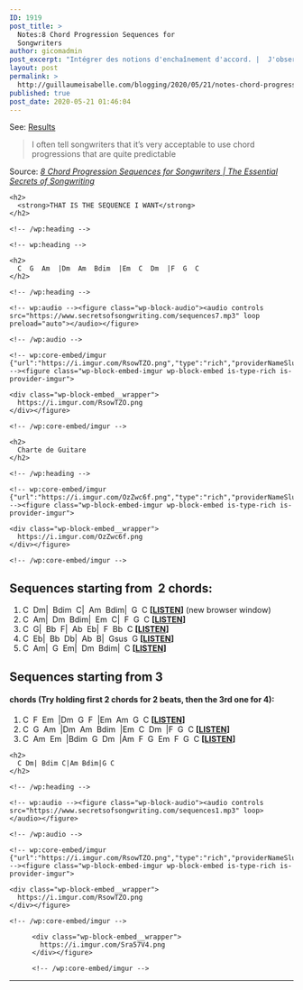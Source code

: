 ```yaml
---
ID: 1919
post_title: >
  Notes:8 Chord Progression Sequences for
  Songwriters
author: gicomadmin
post_excerpt: "Intégrer des notions d'enchaînement d'accord. |  J'observe que mes enchaînements d'accord ne résoudent pas où je le désir "
layout: post
permalink: >
  http://guillaumeisabelle.com/blogging/2020/05/21/notes-chord-progression-sequences-ref2005210132/
published: true
post_date: 2020-05-21 01:46:04
---
```

<!-- wp:paragraph -->

See: <a href="#results" class="aioseop-link">Results</a>

<!-- /wp:paragraph -->

> I often tell songwriters that it’s very acceptable to use chord progressions that are quite predictable

Source: *[8 Chord Progression Sequences for Songwriters | The Essential Secrets of Songwriting][1]*

<!-- wp:more -->

<!--more-->

<!-- /wp:more -->

<!-- wp:group -->

<div class="wp-block-group" id="results">
  <div class="wp-block-group__inner-container">
    <!-- wp:heading -->
    
    <h2>
      <strong>THAT IS THE SEQUENCE I WANT</strong>
    </h2>
    
    <!-- /wp:heading -->
    
    <!-- wp:heading -->
    
    <h2>
      C  G  Am  |Dm  Am  Bdim  |Em  C  Dm  |F  G  C
    </h2>
    
    <!-- /wp:heading -->
    
    <!-- wp:audio --><figure class="wp-block-audio"><audio controls src="https://www.secretsofsongwriting.com/sequences7.mp3" loop preload="auto"></audio></figure> 
    
    <!-- /wp:audio -->
    
    <!-- wp:core-embed/imgur {"url":"https://i.imgur.com/RsowTZO.png","type":"rich","providerNameSlug":"imgur","className":""} --><figure class="wp-block-embed-imgur wp-block-embed is-type-rich is-provider-imgur">
    
    <div class="wp-block-embed__wrapper">
      https://i.imgur.com/RsowTZO.png
    </div></figure> 
    
    <!-- /wp:core-embed/imgur -->
  </div>
</div>

<!-- /wp:group -->

<!-- wp:group -->

<div class="wp-block-group">
  <div class="wp-block-group__inner-container">
    <!-- wp:heading -->
    
    <h2>
      Charte de Guitare
    </h2>
    
    <!-- /wp:heading -->
    
    <!-- wp:core-embed/imgur {"url":"https://i.imgur.com/OzZwc6f.png","type":"rich","providerNameSlug":"imgur","className":""} --><figure class="wp-block-embed-imgur wp-block-embed is-type-rich is-provider-imgur">
    
    <div class="wp-block-embed__wrapper">
      https://i.imgur.com/OzZwc6f.png
    </div></figure> 
    
    <!-- /wp:core-embed/imgur -->
  </div>
</div>

<!-- /wp:group -->

<!-- wp:heading -->

## Sequences starting from  2 chords:

<!-- /wp:heading -->

<!-- wp:list {"ordered":true} -->

1.  C  Dm|  Bdim  C|  Am  Bdim|  G  C **[<a href="https://www.secretsofsongwriting.com/sequences1.mp3" target="_blank" rel="noreferrer noopener">LISTEN</a>]** (new browser window)
2.  C  Am|  Dm  Bdim|  Em  C|  F  G  C **[<a href="https://www.secretsofsongwriting.com/sequences2.mp3" target="_blank" rel="noreferrer noopener">LISTEN</a>]**
3.  C  G|  Bb  F|  Ab  Eb|  F  Bb  C **[<a href="https://www.secretsofsongwriting.com/sequences3.mp3" target="_blank" rel="noreferrer noopener">LISTEN</a>]**
4.  C  Eb|  Bb  Db|  Ab  B|  Gsus  G **[<a href="https://www.secretsofsongwriting.com/sequences4.mp3" target="_blank" rel="noreferrer noopener">LISTEN</a>]**
5.  C  Am|  G  Em|  Dm  Bdim|  C **[<a href="https://www.secretsofsongwriting.com/sequences5.mp3" target="_blank" rel="noreferrer noopener">LISTEN</a>]**

<!-- /wp:list -->

<!-- wp:heading -->

## Sequences starting from 3 

<!-- /wp:heading -->

<!-- wp:heading {"level":4} -->

#### chords (Try holding first 2 chords for 2 beats, then the 3rd one for 4):

<!-- /wp:heading -->

<!-- wp:list {"ordered":true} -->

1.  C  F  Em  |Dm  G  F  |Em  Am  G  C **[<a href="https://www.secretsofsongwriting.com/sequences6.mp3" target="_blank" rel="noreferrer noopener">LISTEN</a>]**
2.  C  G  Am  |Dm  Am  Bdim  |Em  C  Dm  |F  G  C **[<a href="https://www.secretsofsongwriting.com/sequences7.mp3" target="_blank" rel="noreferrer noopener">LISTEN</a>]**
3.  C  Am  Em  |Bdim  G  Dm  |Am  F  G  Em  F  G  C **[<a href="https://www.secretsofsongwriting.com/sequences8.mp3" target="_blank" rel="noreferrer noopener">LISTEN</a>]**

<!-- /wp:list -->

<!-- wp:group -->

<div class="wp-block-group">
  <div class="wp-block-group__inner-container">
    <!-- wp:heading -->
    
    <h2>
      C Dm| Bdim C|Am Bdim|G C
    </h2>
    
    <!-- /wp:heading -->
    
    <!-- wp:audio --><figure class="wp-block-audio"><audio controls src="https://www.secretsofsongwriting.com/sequences1.mp3" loop></audio></figure> 
    
    <!-- /wp:audio -->
    
    <!-- wp:core-embed/imgur {"url":"https://i.imgur.com/RsowTZO.png","type":"rich","providerNameSlug":"imgur","className":""} --><figure class="wp-block-embed-imgur wp-block-embed is-type-rich is-provider-imgur">
    
    <div class="wp-block-embed__wrapper">
      https://i.imgur.com/RsowTZO.png
    </div></figure> 
    
    <!-- /wp:core-embed/imgur -->
  </div>
</div>

<!-- /wp:group -->

<!-- wp:group -->

<div class="wp-block-group" id="chord-Bb">
  <div class="wp-block-group__inner-container">
    <!-- wp:core-embed/imgur {"url":"https://i.imgur.com/Sra57V4.png","type":"rich","providerNameSlug":"imgur","className":""} --><figure class="wp-block-embed-imgur wp-block-embed is-type-rich is-provider-imgur">
    
    <div class="wp-block-embed__wrapper">
      https://i.imgur.com/Sra57V4.png
    </div></figure> 
    
    <!-- /wp:core-embed/imgur -->
  </div>
</div>

<!-- /wp:group -->

<!-- wp:separator -->

<hr class="wp-block-separator" />

<!-- /wp:separator -->

 [1]: https://www.secretsofsongwriting.com/2012/02/01/8-chord-progression-sequences-for-songwriters/